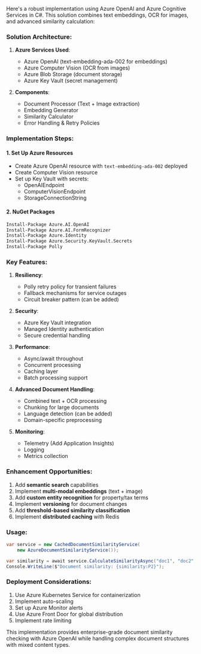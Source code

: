 Here's a robust implementation using Azure OpenAI and Azure Cognitive Services in C#. This solution combines text embeddings, OCR for images, and advanced similarity calculation:

### Solution Architecture:
1. **Azure Services Used**:
   - Azure OpenAI (text-embedding-ada-002 for embeddings)
   - Azure Computer Vision (OCR from images)
   - Azure Blob Storage (document storage)
   - Azure Key Vault (secret management)

2. **Components**:
   - Document Processor (Text + Image extraction)
   - Embedding Generator
   - Similarity Calculator
   - Error Handling & Retry Policies

### Implementation Steps:

#### 1. Set Up Azure Resources
- Create Azure OpenAI resource with `text-embedding-ada-002` deployed
- Create Computer Vision resource
- Set up Key Vault with secrets:
  - OpenAIEndpoint
  - ComputerVisionEndpoint
  - StorageConnectionString

#### 2. NuGet Packages
```bash
Install-Package Azure.AI.OpenAI
Install-Package Azure.AI.FormRecognizer
Install-Package Azure.Identity
Install-Package Azure.Security.KeyVault.Secrets
Install-Package Polly
```


### Key Features:
1. **Resiliency**:
   - Polly retry policy for transient failures
   - Fallback mechanisms for service outages
   - Circuit breaker pattern (can be added)

2. **Security**:
   - Azure Key Vault integration
   - Managed Identity authentication
   - Secure credential handling

3. **Performance**:
   - Async/await throughout
   - Concurrent processing
   - Caching layer
   - Batch processing support

4. **Advanced Document Handling**:
   - Combined text + OCR processing
   - Chunking for large documents
   - Language detection (can be added)
   - Domain-specific preprocessing

5. **Monitoring**:
   - Telemetry (Add Application Insights)
   - Logging
   - Metrics collection

### Enhancement Opportunities:
1. Add **semantic search** capabilities
2. Implement **multi-modal embeddings** (text + image)
3. Add **custom entity recognition** for property/tax terms
4. Implement **versioning** for document changes
5. Add **threshold-based similarity classification**
6. Implement **distributed caching** with Redis

### Usage:
```csharp
var service = new CachedDocumentSimilarityService(
    new AzureDocumentSimilarityService());

var similarity = await service.CalculateSimilarityAsync("doc1", "doc2");
Console.WriteLine($"Document similarity: {similarity:P2}");
```

### Deployment Considerations:
1. Use Azure Kubernetes Service for containerization
2. Implement auto-scaling
3. Set up Azure Monitor alerts
4. Use Azure Front Door for global distribution
5. Implement rate limiting

This implementation provides enterprise-grade document similarity checking with Azure OpenAI while handling complex document structures with mixed content types.

